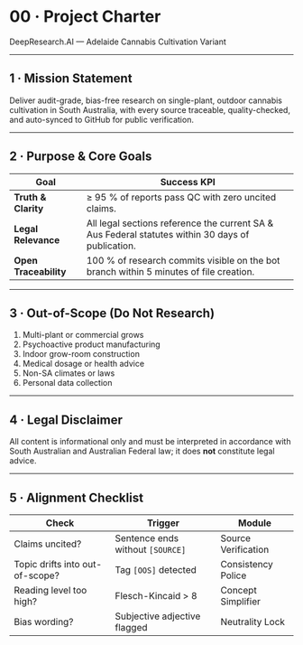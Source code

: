 # 00 · Project Charter  
DeepResearch.AI — Adelaide Cannabis Cultivation Variant  

---

## 1 · Mission Statement
Deliver audit-grade, bias-free research on single-plant, outdoor cannabis cultivation in South Australia, with every source traceable, quality-checked, and auto-synced to GitHub for public verification.

---

## 2 · Purpose & Core Goals
| Goal | Success KPI |
|------|-------------|
| **Truth & Clarity** | ≥ 95 % of reports pass QC with zero uncited claims. |
| **Legal Relevance** | All legal sections reference the current SA & Aus Federal statutes within 30 days of publication. |
| **Open Traceability** | 100 % of research commits visible on the bot branch within 5 minutes of file creation. |

---

## 3 · Out-of-Scope (Do Not Research)
1. Multi-plant or commercial grows  
2. Psychoactive product manufacturing  
3. Indoor grow-room construction  
4. Medical dosage or health advice  
5. Non-SA climates or laws  
6. Personal data collection  

---

## 4 · Legal Disclaimer
All content is informational only and must be interpreted in accordance with South Australian and Australian Federal law; it does **not** constitute legal advice.

---

## 5 · Alignment Checklist
| Check | Trigger | Module |
|-------|---------|--------|
| Claims uncited? | Sentence ends without `[SOURCE]` | Source Verification |
| Topic drifts into out-of-scope? | Tag `[OOS]` detected | Consistency Police |
| Reading level too high? | Flesch-Kincaid > 8 | Concept Simplifier |
| Bias wording? | Subjective adjective flagged | Neutrality Lock |
